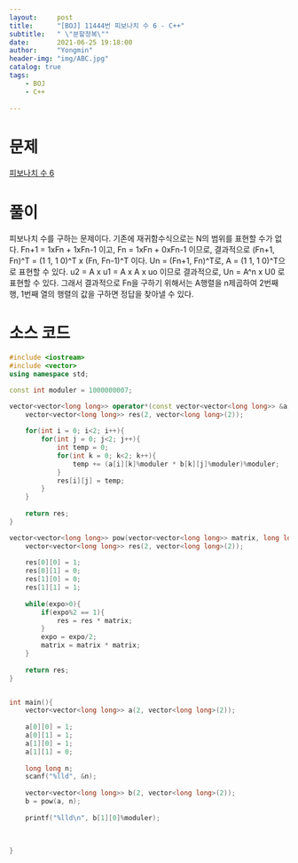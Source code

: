 ```yaml
---
layout:     post
title:      "[BOJ] 11444번 피보나치 수 6 - C++"
subtitle:   " \"분할정복\""
date:       2021-06-25 19:18:00
author:     "Yongmin"
header-img: "img/ABC.jpg"
catalog: true
tags:
    - BOJ
    - C++
  
---
```


# 문제
[피보나치 수 6](https://www.acmicpc.net/problem/11444)

# 풀이
피보나치 수를 구하는 문제이다. 기존에 재귀함수식으로는 N의 범위를 표현할 수가 없다. 
Fn+1 = 1xFn + 1xFn-1 이고, Fn = 1xFn + 0xFn-1 이므로, 결과적으로 (Fn+1, Fn)^T = (1 1, 1 0)^T x (Fn, Fn-1)^T 이다. Un = (Fn+1, Fn)^T로, A = (1 1, 1 0)^T으로 표현할 수 있다.
u2 = A x u1 = A x A x uo 이므로 결과적으로, Un = A^n x U0 로 표현할 수 있다. 그래서 결과적으로 Fn을 구하기 위해서는 A행렬을 n제곱하여 2번째 행, 1번째 열의 행렬의 값을 구하면 정답을 찾아낼 수 있다.



# 소스 코드
```c++
#include <iostream>
#include <vector>
using namespace std;

const int moduler = 1000000007;

vector<vector<long long>> operator*(const vector<vector<long long>> &a, const vector<vector<long long>> &b){
    vector<vector<long long>> res(2, vector<long long>(2));
    
    for(int i = 0; i<2; i++){
        for(int j = 0; j<2; j++){
            int temp = 0;
            for(int k = 0; k<2; k++){
                temp += (a[i][k]%moduler * b[k][j]%moduler)%moduler;
            }
            res[i][j] = temp;
        }
    }
    
    return res;
}

vector<vector<long long>> pow(vector<vector<long long>> matrix, long long expo){
    vector<vector<long long>> res(2, vector<long long>(2));
    
    res[0][0] = 1;
    res[0][1] = 0;
    res[1][0] = 0;
    res[1][1] = 1;
    
    while(expo>0){
        if(expo%2 == 1){
            res = res * matrix;
        }
        expo = expo/2;
        matrix = matrix * matrix;
    }
    
    return res;
}


int main(){
    vector<vector<long long>> a(2, vector<long long>(2));
    
    a[0][0] = 1;
    a[0][1] = 1;
    a[1][0] = 1;
    a[1][1] = 0;
    
    long long n;
    scanf("%lld", &n);
    
    vector<vector<long long>> b(2, vector<long long>(2));
    b = pow(a, n);
    
    printf("%lld\n", b[1][0]%moduler);
    
    
    
}
```
